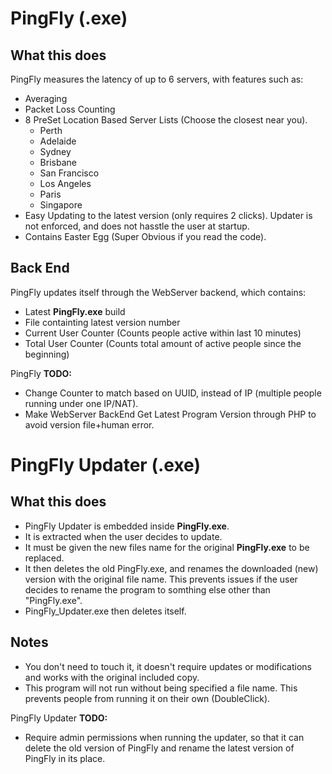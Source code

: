 # PingFly (.exe)
## What this does
PingFly measures the latency of up to 6 servers, with features such as:
- Averaging
- Packet Loss Counting
- 8 PreSet Location Based Server Lists (Choose the closest near you).
  - Perth
  - Adelaide
  - Sydney
  - Brisbane
  - San Francisco
  - Los Angeles
  - Paris
  - Singapore
- Easy Updating to the latest version (only requires 2 clicks).
Updater is not enforced, and does not hasstle the user at startup.
- Contains Easter Egg (Super Obvious if you read the code).

## Back End
PingFly updates itself through the WebServer backend, which contains:
- Latest __PingFly.exe__ build
- File containting latest version number
- Current User Counter (Counts people active within last 10 minutes)
- Total User Counter (Counts total amount of active people since the beginning)

PingFly __TODO:__
- Change Counter to match based on UUID, instead of IP (multiple people running under one IP/NAT).
- Make WebServer BackEnd Get Latest Program Version through PHP to avoid version file+human error.

# PingFly Updater (.exe)
## What this does
- PingFly Updater is embedded inside __PingFly.exe__.
- It is extracted when the user decides to update.
- It must be given the new files name for the original __PingFly.exe__ to be replaced.
- It then deletes the old PingFly.exe, and renames the downloaded (new) version with the original file name.
This prevents issues if the user decides to rename the program to somthing else other than "PingFly.exe".
- PingFly_Updater.exe then deletes itself. 

## Notes
- You don't need to touch it, it doesn't require updates or modifications and works with the original included copy.
- This program will not run without being specified a file name.
This prevents people from running it on their own (DoubleClick).

PingFly Updater __TODO:__
- Require admin permissions when running the updater, so that it can delete the old version of PingFly and rename the latest version of PingFly in its place.
